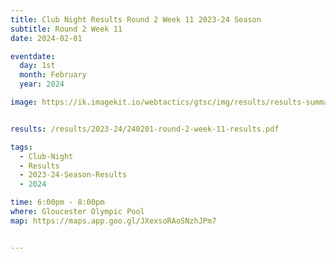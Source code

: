 ```yaml
---
title: Club Night Results Round 2 Week 11 2023-24 Season
subtitle: Round 2 Week 11
date: 2024-02-01

eventdate:
  day: 1st
  month: February
  year: 2024

image: https://ik.imagekit.io/webtactics/gtsc/img/results/results-summary-11.jpg


results: /results/2023-24/240201-round-2-week-11-results.pdf

tags:
  - Club-Night
  - Results
  - 2023-24-Season-Results
  - 2024

time: 6:00pm - 8:00pm
where: Gloucester Olympic Pool
map: https://maps.app.goo.gl/JXexsoRAoSNzhJPm7


---
```





